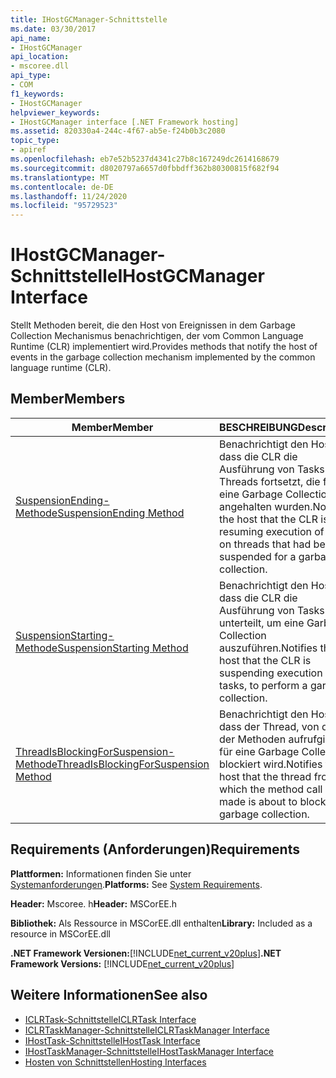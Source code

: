 ```yaml
---
title: IHostGCManager-Schnittstelle
ms.date: 03/30/2017
api_name:
- IHostGCManager
api_location:
- mscoree.dll
api_type:
- COM
f1_keywords:
- IHostGCManager
helpviewer_keywords:
- IHostGCManager interface [.NET Framework hosting]
ms.assetid: 820330a4-244c-4f67-ab5e-f24b0b3c2080
topic_type:
- apiref
ms.openlocfilehash: eb7e52b5237d4341c27b8c167249dc2614168679
ms.sourcegitcommit: d8020797a6657d0fbbdff362b80300815f682f94
ms.translationtype: MT
ms.contentlocale: de-DE
ms.lasthandoff: 11/24/2020
ms.locfileid: "95729523"
---
```

# <a name="ihostgcmanager-interface"></a><span data-ttu-id="ead33-102">IHostGCManager-Schnittstelle</span><span class="sxs-lookup"><span data-stu-id="ead33-102">IHostGCManager Interface</span></span>

<span data-ttu-id="ead33-103">Stellt Methoden bereit, die den Host von Ereignissen in dem Garbage Collection Mechanismus benachrichtigen, der vom Common Language Runtime (CLR) implementiert wird.</span><span class="sxs-lookup"><span data-stu-id="ead33-103">Provides methods that notify the host of events in the garbage collection mechanism implemented by the common language runtime (CLR).</span></span>  
  
## <a name="members"></a><span data-ttu-id="ead33-104">Member</span><span class="sxs-lookup"><span data-stu-id="ead33-104">Members</span></span>  
  
|<span data-ttu-id="ead33-105">Member</span><span class="sxs-lookup"><span data-stu-id="ead33-105">Member</span></span>|<span data-ttu-id="ead33-106">BESCHREIBUNG</span><span class="sxs-lookup"><span data-stu-id="ead33-106">Description</span></span>|  
|------------|-----------------|  
|[<span data-ttu-id="ead33-107">SuspensionEnding-Methode</span><span class="sxs-lookup"><span data-stu-id="ead33-107">SuspensionEnding Method</span></span>](ihostgcmanager-suspensionending-method.md)|<span data-ttu-id="ead33-108">Benachrichtigt den Host, dass die CLR die Ausführung von Tasks auf Threads fortsetzt, die für eine Garbage Collection angehalten wurden.</span><span class="sxs-lookup"><span data-stu-id="ead33-108">Notifies the host that the CLR is resuming execution of tasks on threads that had been suspended for a garbage collection.</span></span>|  
|[<span data-ttu-id="ead33-109">SuspensionStarting-Methode</span><span class="sxs-lookup"><span data-stu-id="ead33-109">SuspensionStarting Method</span></span>](ihostgcmanager-suspensionstarting-method.md)|<span data-ttu-id="ead33-110">Benachrichtigt den Host, dass die CLR die Ausführung von Tasks unterteilt, um eine Garbage Collection auszuführen.</span><span class="sxs-lookup"><span data-stu-id="ead33-110">Notifies the host that the CLR is suspending execution of tasks, to perform a garbage collection.</span></span>|  
|[<span data-ttu-id="ead33-111">ThreadIsBlockingForSuspension-Methode</span><span class="sxs-lookup"><span data-stu-id="ead33-111">ThreadIsBlockingForSuspension Method</span></span>](ihostgcmanager-threadisblockingforsuspension-method.md)|<span data-ttu-id="ead33-112">Benachrichtigt den Host, dass der Thread, von dem der Methoden aufrufging, für eine Garbage Collection blockiert wird.</span><span class="sxs-lookup"><span data-stu-id="ead33-112">Notifies the host that the thread from which the method call was made is about to block for a garbage collection.</span></span>|  
  
## <a name="requirements"></a><span data-ttu-id="ead33-113">Requirements (Anforderungen)</span><span class="sxs-lookup"><span data-stu-id="ead33-113">Requirements</span></span>  

 <span data-ttu-id="ead33-114">**Plattformen:** Informationen finden Sie unter [Systemanforderungen](../../get-started/system-requirements.md).</span><span class="sxs-lookup"><span data-stu-id="ead33-114">**Platforms:** See [System Requirements](../../get-started/system-requirements.md).</span></span>  
  
 <span data-ttu-id="ead33-115">**Header:** Mscoree. h</span><span class="sxs-lookup"><span data-stu-id="ead33-115">**Header:** MSCorEE.h</span></span>  
  
 <span data-ttu-id="ead33-116">**Bibliothek:** Als Ressource in MSCorEE.dll enthalten</span><span class="sxs-lookup"><span data-stu-id="ead33-116">**Library:** Included as a resource in MSCorEE.dll</span></span>  
  
 <span data-ttu-id="ead33-117">**.NET Framework Versionen:**[!INCLUDE[net_current_v20plus](../../../../includes/net-current-v20plus-md.md)]</span><span class="sxs-lookup"><span data-stu-id="ead33-117">**.NET Framework Versions:** [!INCLUDE[net_current_v20plus](../../../../includes/net-current-v20plus-md.md)]</span></span>  
  
## <a name="see-also"></a><span data-ttu-id="ead33-118">Weitere Informationen</span><span class="sxs-lookup"><span data-stu-id="ead33-118">See also</span></span>

- [<span data-ttu-id="ead33-119">ICLRTask-Schnittstelle</span><span class="sxs-lookup"><span data-stu-id="ead33-119">ICLRTask Interface</span></span>](iclrtask-interface.md)
- [<span data-ttu-id="ead33-120">ICLRTaskManager-Schnittstelle</span><span class="sxs-lookup"><span data-stu-id="ead33-120">ICLRTaskManager Interface</span></span>](iclrtaskmanager-interface.md)
- [<span data-ttu-id="ead33-121">IHostTask-Schnittstelle</span><span class="sxs-lookup"><span data-stu-id="ead33-121">IHostTask Interface</span></span>](ihosttask-interface.md)
- [<span data-ttu-id="ead33-122">IHostTaskManager-Schnittstelle</span><span class="sxs-lookup"><span data-stu-id="ead33-122">IHostTaskManager Interface</span></span>](ihosttaskmanager-interface.md)
- [<span data-ttu-id="ead33-123">Hosten von Schnittstellen</span><span class="sxs-lookup"><span data-stu-id="ead33-123">Hosting Interfaces</span></span>](hosting-interfaces.md)
